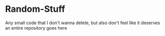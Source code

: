 # Random-Stuff
Any small code that I don't wanna delete, but also don't feel like it deserves an entire repository goes here
